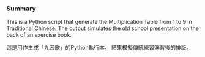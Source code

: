 ### Summary ###
This is a Python script that generate the Multiplication Table from 1 to 9 in Traditional Chinese.
The output simulates the old school presentation on the back of an exercise book.

這是用作生成「九因歌」的Python執行本。
結果模擬傳統練習簿背後的排版。
